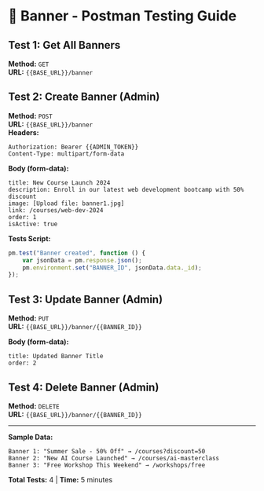 # 🧪 Banner - Postman Testing Guide

## Test 1: Get All Banners
**Method:** `GET`  
**URL:** `{{BASE_URL}}/banner`

## Test 2: Create Banner (Admin)
**Method:** `POST`  
**URL:** `{{BASE_URL}}/banner`  
**Headers:** 
```
Authorization: Bearer {{ADMIN_TOKEN}}
Content-Type: multipart/form-data
```

**Body (form-data):**
```
title: New Course Launch 2024
description: Enroll in our latest web development bootcamp with 50% discount
image: [Upload file: banner1.jpg]
link: /courses/web-dev-2024
order: 1
isActive: true
```

**Tests Script:**
```javascript
pm.test("Banner created", function () {
    var jsonData = pm.response.json();
    pm.environment.set("BANNER_ID", jsonData.data._id);
});
```

## Test 3: Update Banner (Admin)
**Method:** `PUT`  
**URL:** `{{BASE_URL}}/banner/{{BANNER_ID}}`

**Body (form-data):**
```
title: Updated Banner Title
order: 2
```

## Test 4: Delete Banner (Admin)
**Method:** `DELETE`  
**URL:** `{{BASE_URL}}/banner/{{BANNER_ID}}`

---

**Sample Data:**
```
Banner 1: "Summer Sale - 50% Off" → /courses?discount=50
Banner 2: "New AI Course Launched" → /courses/ai-masterclass
Banner 3: "Free Workshop This Weekend" → /workshops/free
```

**Total Tests:** 4 | **Time:** 5 minutes

